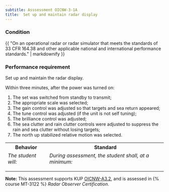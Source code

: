 ```yaml
---
subtitle: Asssessment OICNW-3-1A
title:  Set up and maintain radar display
---
```




### Condition

{{ "On an operational radar or radar simulator that meets the standards of 33 CFR 164.38 and other applicable national and international performance standards." | markdownify }}

### Performance requirement 

<table width='100%' class='Guidelines'>
 <thead>
 <tr>
     <th class='thirty'>Behavior</th>
     <th class='seventy'>Standard</th>
 </tr>
 <tr>
     <td><em>The student will:</em></td>
     <td><em>During assessment, the student shall, at a minimum:</em></td>
 </tr>
 </thead>
 <tbody>


<!--rowstart-->

Set up and maintain the radar display.

<!--cellbreak-->

Within three minutes, after the power was turned on: 

1. The set was switched from standby to transmit;
2. The appropriate scale was selected;
3. The gain control was adjusted so that targets and sea return appeared;
4. The tune control was adjusted (if the unit is not self tuning);
5. The brilliance control was adjusted;
6. The sea clutter and rain clutter controls were adjusted to suppress the rain and sea clutter without losing targets;
7. The north up stabilized relative motion was selected.

<!--rowend-->


 </tbody>
 </table>



*****

**Note:** This assessment supports KUP [OICNW-A3.2]({{site.baseurl}}/tables/21.html#OICNW-A3.2), and is assessed in  {% course  MT-3122 %}  *Radar Observer Certification*. 

